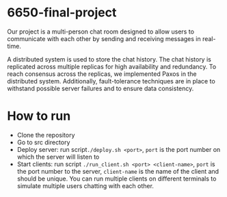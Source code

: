 # 6650-final-project

Our project is a multi-person chat room designed to allow users to communicate with each other by sending and receiving messages in real-time.

A distributed system is used to store the chat history. The chat history is replicated across multiple replicas for high availability and redundancy. To reach consensus across the replicas, we implemented Paxos in the distributed system. Additionally, fault-tolerance techniques are in place to withstand possible server failures and to ensure data consistency.

# How to run
* Clone the repository
* Go to src directory
* Deploy server: run script`./deploy.sh <port>`, `port` is the port number on which the server will listen to
* Start clients: run script `./run_client.sh <port> <client-name>`, `port` is the port number to the server, `client-name` is the name of the client and should be unique. You can run multiple clients on different terminals to simulate multiple users chatting with each other.